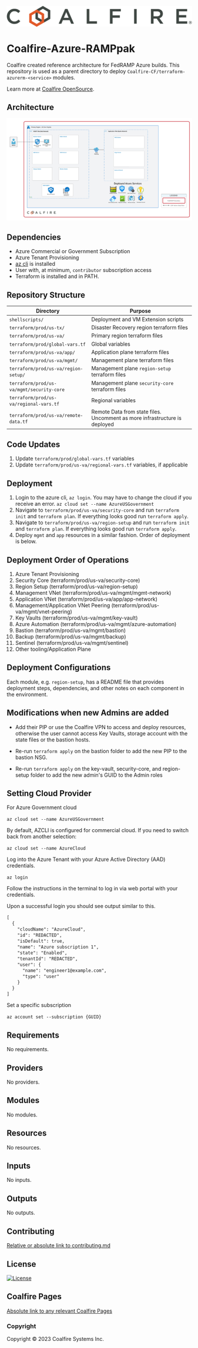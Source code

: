 ![Coalfire](coalfire_logo.png)

# Coalfire-Azure-RAMPpak

Coalfire created reference architecture for FedRAMP Azure builds. This repository is used as a parent directory to deploy `Coalfire-CF/terraform-azurerm-<service>` modules.

Learn more at [Coalfire OpenSource](https://coalfire.com/opensource).

## Architecture

![Architecture](Coalfire-Azure-RAMPpak.png)

## Dependencies

- Azure Commercial or Government Subscription
- Azure Tenant Provisioning 
- [az cli](https://learn.microsoft.com/en-us/cli/azure/install-azure-cli) is installed
- User with, at minimum, `contributor` subscription access
- Terraform is installed and in PATH.

## Repository Structure

| Directory | Purpose |
| --------- | ------- |
| `shellscripts/` | Deployment and VM Extension scripts |
| `terraform/prod/us-tx/` | Disaster Recovery region terraform files |
| `terraform/prod/us-va/` | Primary region terraform files |
| `terraform/prod/global-vars.tf` | Global variables |
| `terraform/prod/us-va/app/` | Application plane terraform files |
| `terraform/prod/us-va/mgmt/` | Management plane terraform files |
| `terraform/prod/us-va/region-setup/` | Management plane `region-setup` terraform files |
| `terraform/prod/us-va/mgmt/security-core` | Management plane `security-core` terraform files |
| `terraform/prod/us-va/regional-vars.tf` | Regional variables |
| `terraform/prod/us-va/remote-data.tf` | Remote Data from state files. Uncomment as more infrastructure is deployed |

## Code Updates

1. Update `terraform/prod/global-vars.tf` variables
2. Update `terraform/prod/us-va/regional-vars.tf` variables, if applicable

## Deployment 

1. Login to the azure cli, `az login`. You may have to change the cloud if you receive an error. `az cloud set --name AzureUSGovernment`
2. Navigate to `terraform/prod/us-va/security-core` and run `terraform init` and `terraform plan`. If everything looks good run `terraform apply`.
3. Navigate to `terraform/prod/us-va/region-setup` and run `terraform init` and `terraform plan`. If everything looks good run `terraform apply`.
4. Deploy `mgmt` and `app` resources in a similar fashion. Order of deployment is below.

## Deployment Order of Operations

1. Azure Tenant Provisioning
2. Security Core (terraform/prod/us-va/security-core)
3. Region Setup (terraform/prod/us-va/region-setup)
4. Management VNet (terraform/prod/us-va/mgmt/mgmt-network)
5. Application VNet (terraform/prod/us-va/app/app-network)
6. Management/Application VNet Peering (terraform/prod/us-va/mgmt/vnet-peering)
7. Key Vaults (terraform/prod/us-va/mgmt/key-vault)
8. Azure Automation (terraform/prod/us-va/mgmt/azure-automation)
9. Bastion (terraform/prod/us-va/mgmt/bastion)
10. Backup (terraform/prod/us-va/mgmt/backup)
11. Sentinel (terraform/prod/us-va/mgmt/sentinel)
12. Other tooling/Application Plane

## Deployment Configurations

Each module, e.g. `region-setup`, has a README file that provides deployment steps, dependencies, and other notes on each component in the environment.

## Modifications when new Admins are added

- Add their PIP or use the Coalfire VPN to access and deploy resources, otherwise the user cannot access Key Vaults, storage account with the state files or the bastion hosts.

- Re-run `terraform apply` on the bastion folder to add the new PIP to the bastion NSG.

- Re-run `terraform apply` on the key-vault, security-core, and region-setup folder to add the new admin's GUID to the Admin roles

## Setting Cloud Provider

For Azure Government cloud

`az cloud set --name AzureUSGovernment`

By default, AZCLI is configured for commercial cloud. If you need to switch back from another selection:

`az cloud set --name AzureCloud`

Log into the Azure Tenant with your Azure Active Directory (AAD) credentials.

`az login`

Follow the instructions in the terminal to log in via web portal with your credentials.

Upon a successful login you should see output similar to this.

```hcl
[
  {
    "cloudName": "AzureCloud",
    "id": "REDACTED",
    "isDefault": true,
    "name": "Azure subscription 1",
    "state": "Enabled",
    "tenantId": "REDACTED",
    "user": {
      "name": "engineer1@example.com",
      "type": "user"
    }
  }
]
```

Set a specific subscription

`az account set --subscription {GUID}`

<!-- BEGIN_TF_DOCS -->
## Requirements

No requirements.

## Providers

No providers.

## Modules

No modules.

## Resources

No resources.

## Inputs

No inputs.

## Outputs

No outputs.
<!-- END_TF_DOCS -->

## Contributing

[Relative or absolute link to contributing.md](CONTRIBUTING.md)


## License

[![License](https://img.shields.io/badge/license-MIT-blue.svg)](https://opensource.org/license/mit/)


## Coalfire Pages

[Absolute link to any relevant Coalfire Pages](https://coalfire.com/)

### Copyright

Copyright © 2023 Coalfire Systems Inc.

